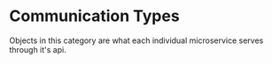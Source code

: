 
# Communication Types

Objects in this category are what each individual microservice serves through it's api.
